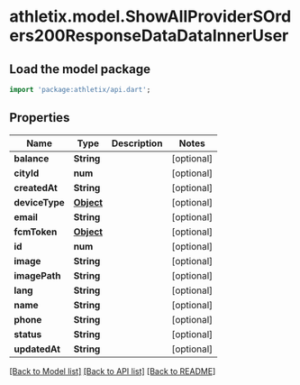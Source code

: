# athletix.model.ShowAllProviderSOrders200ResponseDataDataInnerUser

## Load the model package
```dart
import 'package:athletix/api.dart';
```

## Properties
Name | Type | Description | Notes
------------ | ------------- | ------------- | -------------
**balance** | **String** |  | [optional] 
**cityId** | **num** |  | [optional] 
**createdAt** | **String** |  | [optional] 
**deviceType** | [**Object**](.md) |  | [optional] 
**email** | **String** |  | [optional] 
**fcmToken** | [**Object**](.md) |  | [optional] 
**id** | **num** |  | [optional] 
**image** | **String** |  | [optional] 
**imagePath** | **String** |  | [optional] 
**lang** | **String** |  | [optional] 
**name** | **String** |  | [optional] 
**phone** | **String** |  | [optional] 
**status** | **String** |  | [optional] 
**updatedAt** | **String** |  | [optional] 

[[Back to Model list]](../README.md#documentation-for-models) [[Back to API list]](../README.md#documentation-for-api-endpoints) [[Back to README]](../README.md)


